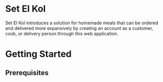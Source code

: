 Set El Kol  
===========  

Set El Kol introduces a solution for homemade meals that can be ordered and delivered more expansively by creating an account as a customer, cook, or delivery person through this web application.  

Getting Started  
===========  

Prerequisites  
-------------  

